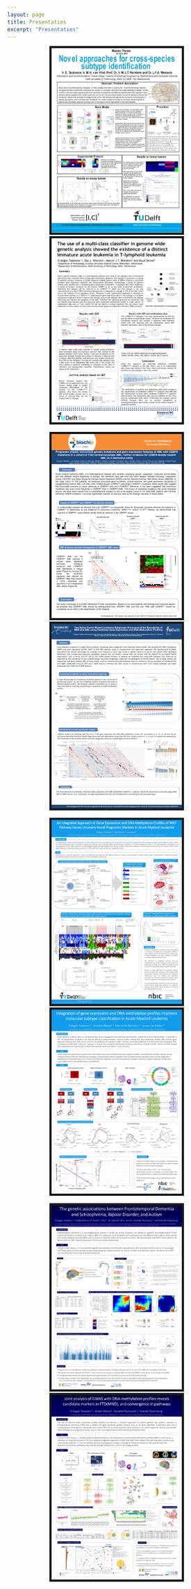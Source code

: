 ```yaml
---
layout: page
title: Presentaties
excerpt: "Presentaties"
---
```


<p align="center">
   <a href='./posters/Poster_2007_1.jpg'><img src='./posters/Poster_2007_1_small.jpg' width="300" border="5"/></a>
   <a href='./posters/Poster_2009_1.png'><img src='./posters/Poster_2009_1_small.png' width="300" border="5"/></a>
</p>

<p align="center">
   <a href='./posters/Poster_2010_1.png'><img src='./posters/Poster_2010_1_small.png' width="300" border="5"/></a>
   <a href='./posters/Poster_2011_1.png'><img src='./posters/Poster_2011_1_small.png' width="300" border="5"/></a>
</p>

<p align="center">
   <a href='./posters/Poster_2014_1.png'><img src='./posters/Poster_2014_1_small.png' width="300" border="5"/></a>
   <a href='./posters/Poster_2015_1.png'><img src='./posters/Poster_2015_1_small.png' width="300" border="5"/></a>
</p>

<p align="center">
   <a href='./posters/Poster_2016_1.png'><img src='./posters/Poster_2016_1_small.png' width="300" border="5"/></a>
   <a href='./posters/Poster_2016_2.png'><img src='./posters/Poster_2016_2_small.png' width="300" border="5"/></a>
</p>
